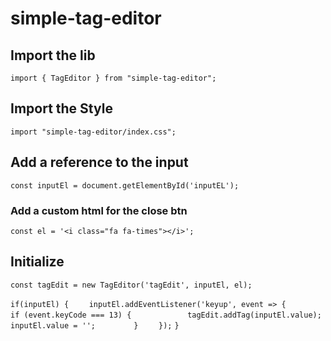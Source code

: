 # simple-tag-editor

## Import the lib

`import { TagEditor } from "simple-tag-editor";`

## Import the Style

`import "simple-tag-editor/index.css";`


## Add a reference to the input

`const inputEl = document.getElementById('inputEL');`


### Add a custom html for the close btn

`const el = '<i class="fa fa-times"></i>';`


## Initialize

`const tagEdit = new TagEditor('tagEdit', inputEl, el);`

`if(inputEl) {`
`    inputEl.addEventListener('keyup', event => {`
`        if (event.keyCode === 13) {`
`            tagEdit.addTag(inputEl.value);`
`            inputEl.value = '';`
`        }`
`    });`
`}`